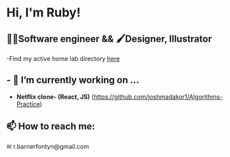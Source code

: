 <h1>Hi, I'm Ruby! <br/></h1>

<h2>👨‍💻Software engineer && 🖌️Designer, Illustrator</h2>

-Find my active home lab directory [here](https://github.com/ruby-bnf)

<h2> - 🌱 I’m currently working on ...</h2>

- <b>Netflix clone- (React, JS)</b>
  (https://github.com/joshmadakor1/Algorithms-Practice)


<h2> 📫 How to reach me:</h2>
 ✉ r.barnerfontyn@gmail.com


<!--
**joshmadakor1/joshmadakor1** is a ✨ _special_ ✨ repository because its `README.md` (this file) appears on your GitHub profile.

Here are some ideas to get you started:

- 🔭 I’m currently working on ...
- 🌱 I’m currently learning ...
- 👯 I’m looking to collaborate on ...
- 🤔 I’m looking for help with ...
- 💬 Ask me about ...
- 📫 How to reach me: ...
- 😄 Pronouns: ...
- ⚡ Fun fact: ...
-->
